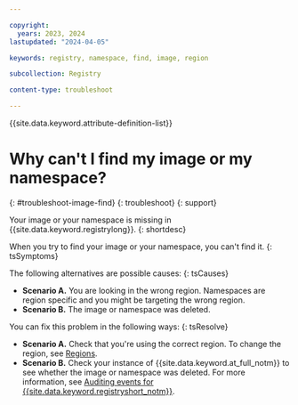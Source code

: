 ```yaml
---

copyright:
  years: 2023, 2024
lastupdated: "2024-04-05"

keywords: registry, namespace, find, image, region

subcollection: Registry

content-type: troubleshoot

---
```


{{site.data.keyword.attribute-definition-list}}

# Why can't I find my image or my namespace?
{: #troubleshoot-image-find}
{: troubleshoot}
{: support}

Your image or your namespace is missing in {{site.data.keyword.registrylong}}.
{: shortdesc}

When you try to find your image or your namespace, you can't find it.
{: tsSymptoms}

The following alternatives are possible causes:
{: tsCauses}

- **Scenario A.** You are looking in the wrong region. Namespaces are region specific and you might be targeting the wrong region.
- **Scenario B.** The image or namespace was deleted.

You can fix this problem in the following ways:
{: tsResolve}

- **Scenario A.** Check that you're using the correct region. To change the region, see [Regions](/docs/Registry?topic=Registry-registry_overview#registry_regions).
- **Scenario B.** Check your instance of {{site.data.keyword.at_full_notm}} to see whether the image or namespace was deleted. For more information, see [Auditing events for {{site.data.keyword.registryshort_notm}}](/docs/Registry?topic=Registry-at_events).
